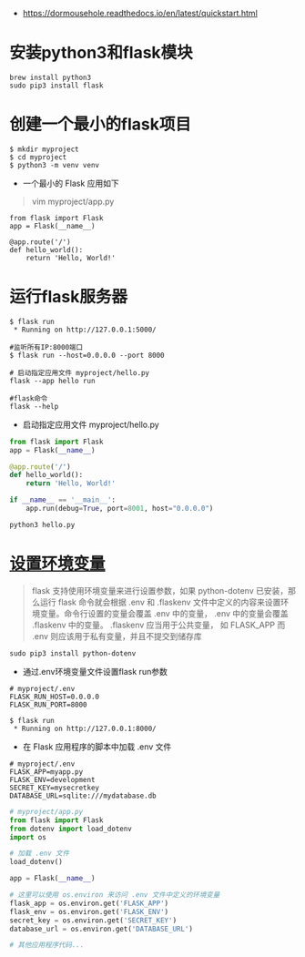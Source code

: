 * https://dormousehole.readthedocs.io/en/latest/quickstart.html

# 安装python3和flask模块
```
brew install python3
sudo pip3 install flask
```

# 创建一个最小的flask项目
```
$ mkdir myproject
$ cd myproject
$ python3 -m venv venv
```

* 一个最小的 Flask 应用如下
>vim myproject/app.py
```
from flask import Flask
app = Flask(__name__)

@app.route('/')
def hello_world():
    return 'Hello, World!'
```

# 运行flask服务器
```
$ flask run
 * Running on http://127.0.0.1:5000/
```
```
#监听所有IP:8000端口
$ flask run --host=0.0.0.0 --port 8000

# 启动指定应用文件 myproject/hello.py
flask --app hello run

#flask命令
flask --help
```

* 启动指定应用文件 myproject/hello.py
```py
from flask import Flask
app = Flask(__name__)

@app.route('/')
def hello_world():
    return 'Hello, World!'

if __name__ == '__main__':
    app.run(debug=True, port=8001, host="0.0.0.0")
```
```
python3 hello.py
```

# [设置环境变量](https://dormousehole.readthedocs.io/en/latest/cli.html#dotenv)
>flask 支持使用环境变量来进行设置参数，如果 python-dotenv 已安装，那么运行 flask 命令就会根据 .env 和 .flaskenv 文件中定义的内容来设置环境变量。命令行设置的变量会覆盖 .env 中的变量， .env 中的变量会覆盖 .flaskenv 中的变量。 .flaskenv 应当用于公共变量， 如 FLASK_APP 而 .env 则应该用于私有变量，并且不提交到储存库
```
sudo pip3 install python-dotenv
```
* 通过.env环境变量文件设置flask run参数
```
# myproject/.env
FLASK_RUN_HOST=0.0.0.0
FLASK_RUN_PORT=8000
```
```
$ flask run
 * Running on http://127.0.0.1:8000/
```

* 在 Flask 应用程序的脚本中加载 .env 文件
```
# myproject/.env
FLASK_APP=myapp.py
FLASK_ENV=development
SECRET_KEY=mysecretkey
DATABASE_URL=sqlite:///mydatabase.db
```
```py
# myproject/app.py
from flask import Flask
from dotenv import load_dotenv
import os

# 加载 .env 文件
load_dotenv()

app = Flask(__name__)

# 这里可以使用 os.environ 来访问 .env 文件中定义的环境变量
flask_app = os.environ.get('FLASK_APP')
flask_env = os.environ.get('FLASK_ENV')
secret_key = os.environ.get('SECRET_KEY')
database_url = os.environ.get('DATABASE_URL')

# 其他应用程序代码...
```